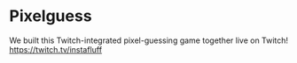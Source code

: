 # Pixelguess
We built this Twitch-integrated pixel-guessing game together live on Twitch! https://twitch.tv/instafluff

